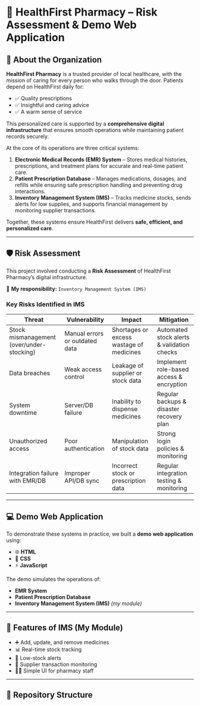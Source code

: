 # 🏥 HealthFirst Pharmacy – Risk Assessment & Demo Web Application  

## 📌 About the Organization  
**HealthFirst Pharmacy** is a trusted provider of local healthcare, with the mission of caring for every person who walks through the door. Patients depend on HealthFirst daily for:  
- ✅ Quality prescriptions  
- ✅ Insightful and caring advice  
- ✅ A warm sense of service  

This personalized care is supported by a **comprehensive digital infrastructure** that ensures smooth operations while maintaining patient records securely.  

At the core of its operations are three critical systems:  
1. **Electronic Medical Records (EMR) System** – Stores medical histories, prescriptions, and treatment plans for accurate and real-time patient care.  
2. **Patient Prescription Database** – Manages medications, dosages, and refills while ensuring safe prescription handling and preventing drug interactions.  
3. **Inventory Management System (IMS)** – Tracks medicine stocks, sends alerts for low supplies, and supports financial management by monitoring supplier transactions.  

Together, these systems ensure HealthFirst delivers **safe, efficient, and personalized care**.  

---

## 🛡️ Risk Assessment  
This project involved conducting a **Risk Assessment** of HealthFirst Pharmacy’s digital infrastructure.  

🔹 **My responsibility:** `Inventory Management System (IMS)`  

### Key Risks Identified in IMS  
| Threat | Vulnerability | Impact | Mitigation |
|--------|--------------|--------|------------|
| Stock mismanagement (over/under-stocking) | Manual errors or outdated data | Shortages or excess wastage of medicines | Automated stock alerts & validation checks |
| Data breaches | Weak access control | Leakage of supplier or stock data | Implement role-based access & encryption |
| System downtime | Server/DB failure | Inability to dispense medicines | Regular backups & disaster recovery plan |
| Unauthorized access | Poor authentication | Manipulation of stock data | Strong login policies & monitoring |
| Integration failure with EMR/DB | Improper API/DB sync | Incorrect stock or prescription data | Regular integration testing & monitoring |

---

## 💻 Demo Web Application  
To demonstrate these systems in practice, we built a **demo web application** using:  
- 🌐 **HTML**  
- 🎨 **CSS**  
- ⚡ **JavaScript**  

The demo simulates the operations of:  
- **EMR System**  
- **Patient Prescription Database**  
- **Inventory Management System (IMS)** *(my module)*  

---

## 🚀 Features of IMS (My Module)  
- ➕ Add, update, and remove medicines  
- 📊 Real-time stock tracking  
- 🔔 Low-stock alerts  
- 📑 Supplier transaction monitoring  
- 👨‍💻 Simple UI for pharmacy staff  

---

## 📂 Repository Structure  
